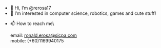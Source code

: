 - 👋 Hi, I’m @rerosa17
- 👀 I’m interested in computer science, robotics, games and cute stuff!
<!---
- 🌱 I’m currently learning 
- 💞️ I’m looking to collaborate on ...
--->
- 📫 How to reach me\
    
  email:   ronald.erosa@sicpa.com  
  mobile:  (+60)1169940175  
<!---
     [Website](http://www.thecasualdev.net/)  
     [LinkedIn](https://www.linkedin.com/in/rondace)  
     [Twitter](https://twitter.com/the_casual_dev)
--->  
     

<!---
rerosa17/rerosa17 is a ✨ special ✨ repository because its `README.md` (this file) appears on your GitHub profile.
You can click the Preview link to take a look at your changes.
--->
